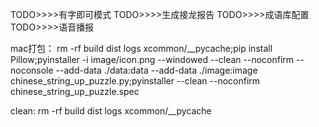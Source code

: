 <!-- TODO>>>>输入优化：我方输入框回车即确定 -->
<!-- TODO>>>>配置优化：拼音自动生成 -->
<!-- TODO>>>>界面优化：增加模式选择菜单栏 -->
<!-- TODO>>>>已使用成语展示模式：支持历史显示模式选择：全部、我方、电脑 -->
<!-- TODO>>>>字匹配：支持首尾字匹配 -->
<!-- TODO>>>>模式变化之后继续接龙 -->
<!-- TODO>>>>电脑未接起来创新选择模式之后提示成语已使用 -->
<!-- TODO>>>>电脑答案去重 -->
<!-- TODO>>>>完全匹配：支持首尾读音和字都匹配 -->
<!-- TODO>>>>菜单选择不唯一问题 -->
<!-- TODO>>>>字典编码报错 -->
<!-- TODO>>>>字典文件改为json格式 -->
<!-- TODO>>>>增加日志记录 -->
<!-- TODO>>>>优化模式改变逻辑 -->
<!-- TODO>>>>非同字多音字模式：支持首尾多音字匹配 -->
<!-- TODO>>>>同字多音模式：支持首尾多音字匹配 -->
<!-- TODO>>>>优化多音字存储，提高初始化加载速度 -->
<!-- TODO>>>>智能提示 -->
<!-- TODO>>>>重开不清零 -->
<!-- TODO>>>>单回合模式 -->
<!-- TODO>>>>自动接龙 -->
<!-- TODO>>>>MVC模式设计 -->
<!-- TODO>>>>自动接龙提示已输入错误 -->
TODO>>>>有字即可模式
TODO>>>>生成接龙报告
TODO>>>>成语库配置
TODO>>>>语音播报

mac打包：
rm -rf build dist logs xcommon/__pycache;pip install Pillow;pyinstaller -i image/icon.png --windowed --clean --noconfirm --noconsole --add-data ./data:data --add-data ./image:image chinese_string_up_puzzle.py;pyinstaller --clean --noconfirm chinese_string_up_puzzle.spec

clean:
rm -rf build dist logs xcommon/__pycache